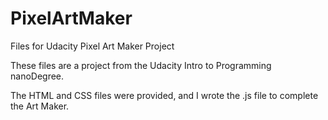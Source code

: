 # PixelArtMaker
Files for Udacity Pixel Art Maker Project

These files are a project from the Udacity Intro to Programming nanoDegree.

The HTML and CSS files were provided, and I wrote the .js file to complete the Art Maker.

